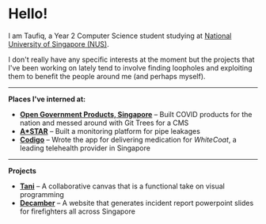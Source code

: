 # Hello!

I am Taufiq, a Year 2 Computer Science student studying at [National University of Singapore (NUS)](https://www.comp.nus.edu.sg/).

I don't really have any specific interests at the moment but the projects that I've been working on lately
tend to involve finding loopholes and exploiting them to benefit the people around me (and perhaps myself).

---

**Places I've interned at:**

- [**Open Government Products, Singapore**](https://www.open.gov.sg/) – Built COVID products for the nation and messed around with Git Trees for a CMS
- [**A\*STAR**](https://www.a-star.edu.sg/ihpc) – Built a monitoring platform for pipe leakages
- [**Codigo**](https://www.google.com/search?q=codigo&sourceid=chrome&ie=UTF-8) – Wrote the app for delivering medication for _WhiteCoat_, a leading telehealth provider in Singapore

---

**Projects**

- [**Tani**](https://www.github.com/tanirun/tani) – A collaborative canvas that is a functional take on visual programming
- [**Decamber**](https://github.com/taufiq/decamber) – A website that generates incident report powerpoint slides for firefighters all across Singapore
